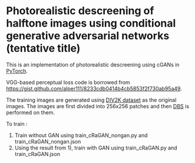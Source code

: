 # Photorealistic descreening of halftone images using conditional generative adversarial networks (tentative title)

This is an implementation of photorealistic descreening using cGANs in [PyTorch](https://pytorch.org/). 

VGG-based perceptual loss code is borrowed from https://gist.github.com/alper111/8233cdb0414b4cb5853f2f730ab95a49.

The training images are generated using [DIV2K dataset](https://data.vision.ee.ethz.ch/cvl/DIV2K/) as the original images. The images are first divided into 256x256 patches and then [DBS](https://ieeexplore.ieee.org/document/877215) is performed on them.

To train :

1) Train without GAN using train_cRaGAN_nongan.py and train_cRaGAN_nongan.json
2) Using the result from 1), train with GAN using train_cRaGAN.py and train_cRaGAN.json